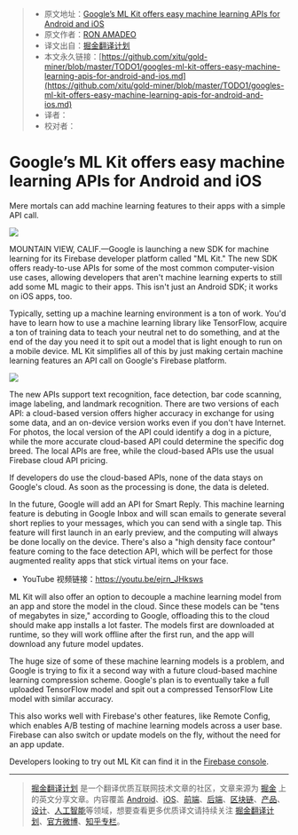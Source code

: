 > * 原文地址：[Google’s ML Kit offers easy machine learning APIs for Android and iOS](https://arstechnica.com/gadgets/2018/05/googles-ml-kit-offers-easy-machine-learning-apis-for-android-and-ios/)
> * 原文作者：[RON AMADEO](https://arstechnica.com/author/ronamadeo/)
> * 译文出自：[掘金翻译计划](https://github.com/xitu/gold-miner)
> * 本文永久链接：[https://github.com/xitu/gold-miner/blob/master/TODO1/googles-ml-kit-offers-easy-machine-learning-apis-for-android-and-ios.md](https://github.com/xitu/gold-miner/blob/master/TODO1/googles-ml-kit-offers-easy-machine-learning-apis-for-android-and-ios.md)
> * 译者：
> * 校对者：

# Google’s ML Kit offers easy machine learning APIs for Android and iOS

Mere mortals can add machine learning features to their apps with a simple API call.

![](https://cdn.arstechnica.net/wp-content/uploads/2018/05/social-1-800x400.png)

MOUNTAIN VIEW, CALIF.—Google is launching a new SDK for machine learning for its Firebase developer platform called "ML Kit." The new SDK offers ready-to-use APIs for some of the most common computer-vision use cases, allowing developers that aren't machine learning experts to still add some ML magic to their apps. This isn't just an Android SDK; it works on iOS apps, too.

Typically, setting up a machine learning environment is a ton of work. You'd have to learn how to use a machine learning library like TensorFlow, acquire a ton of training data to teach your neutral net to do something, and at the end of the day you need it to spit out a model that is light enough to run on a mobile device. ML Kit simplifies all of this by just making certain machine learning features an API call on Google's Firebase platform.

![](https://cdn.arstechnica.net/wp-content/uploads/2018/05/Introducing_ML_Kit_Embarg-001-980x628.jpg)

The new APIs support text recognition, face detection, bar code scanning, image labeling, and landmark recognition. There are two versions of each API: a cloud-based version offers higher accuracy in exchange for using some data, and an on-device version works even if you don't have Internet. For photos, the local version of the API could identify a dog in a picture, while the more accurate cloud-based API could determine the specific dog breed. The local APIs are free, while the cloud-based APIs use the usual Firebase cloud API pricing.

If developers do use the cloud-based APIs, none of the data stays on Google's cloud. As soon as the processing is done, the data is deleted.

In the future, Google will add an API for Smart Reply. This machine learning feature is debuting in Google Inbox and will scan emails to generate several short replies to your messages, which you can send with a single tap. This feature will first launch in an early preview, and the computing will always be done locally on the device. There's also a "high density face contour" feature coming to the face detection API, which will be perfect for those augmented reality apps that stick virtual items on your face.

* YouTube 视频链接：https://youtu.be/ejrn_JHksws

ML Kit will also offer an option to decouple a machine learning model from an app and store the model in the cloud. Since these models can be "tens of megabytes in size," according to Google, offloading this to the cloud should make app installs a lot faster. The models first are downloaded at runtime, so they will work offline after the first run, and the app will download any future model updates.

The huge size of some of these machine learning models is a problem, and Google is trying to fix it a second way with a future cloud-based machine learning compression scheme. Google's plan is to eventually take a full uploaded TensorFlow model and spit out a compressed TensorFlow Lite model with similar accuracy.

This also works well with Firebase's other features, like Remote Config, which enables A/B testing of machine learning models across a user base. Firebase can also switch or update models on the fly, without the need for an app update.

Developers looking to try out ML Kit can find it in the [Firebase console](https://console.firebase.google.com/u/0/project/_/ml?pli=1).


---

> [掘金翻译计划](https://github.com/xitu/gold-miner) 是一个翻译优质互联网技术文章的社区，文章来源为 [掘金](https://juejin.im) 上的英文分享文章。内容覆盖 [Android](https://github.com/xitu/gold-miner#android)、[iOS](https://github.com/xitu/gold-miner#ios)、[前端](https://github.com/xitu/gold-miner#前端)、[后端](https://github.com/xitu/gold-miner#后端)、[区块链](https://github.com/xitu/gold-miner#区块链)、[产品](https://github.com/xitu/gold-miner#产品)、[设计](https://github.com/xitu/gold-miner#设计)、[人工智能](https://github.com/xitu/gold-miner#人工智能)等领域，想要查看更多优质译文请持续关注 [掘金翻译计划](https://github.com/xitu/gold-miner)、[官方微博](http://weibo.com/juejinfanyi)、[知乎专栏](https://zhuanlan.zhihu.com/juejinfanyi)。
